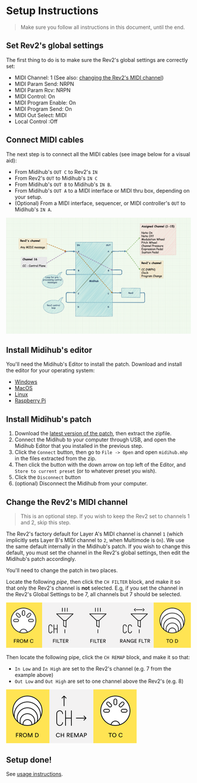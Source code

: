 # Setup Instructions
> Make sure you follow all instructions in this document, until the end.

## Set Rev2's global settings
The first thing to do is to make sure the Rev2's global settings are correctly set:

- MIDI Channel: 1 (See also: [changing the Rev2's MIDI channel](#changing-the-rev2s-midi-channel))
- MIDI Param Send: NRPN
- MIDI Param Rcv: NRPN
- MIDI Control: On
- MIDI Program Enable: On
- MIDI Program Send: On
- MIDI Out Select: MIDI
- Local Control :Off

## Connect MIDI cables
The next step is to connect all the MIDI cables (see image below for a visual aid):

- From Midihub's `OUT C` to Rev2's `IN`
- From Rev2's `OUT` to Midihub's `IN C`
- From Midihub's `OUT B` to Midihub's `IN B`.
- From Midihub's `OUT A` to a MIDI interface or MIDI thru box, depending on your setup.
- (Optional) From a MIDI interface, sequencer, or MIDI controller's `OUT` to Midihub's `IN A`.

![](diagram.png)

## Install Midihub's editor
You'll need the Midihub's Editor to install the patch. Download and install the editor for your operating system:

- [Windows](https://blokas.io/midihub/downloads/latest/windows/)
- [MacOS](https://blokas.io/midihub/downloads/latest/mac/)
- [Linux](https://blokas.io/midihub/downloads/latest/linux/)
- [Raspberry Pi](https://blokas.io/midihub/downloads/latest/linux_arm/)

## Install Midihub's patch

1. Download the [latest version of the patch](https://github.com/psrpinto/rev2-master-keyboard/releases), then extract the zipfile.
2. Connect the Midihub to your computer through USB, and open the Midihub Editor that you installed in the previous step.
3. Click the `Connect` button, then go to `File -> Open` and open `midihub.mhp` in the files extracted from the zip.
4. Then click the button with the down arrow on top left of the Editor, and `Store to current preset` (or to whatever preset you wish).
5. Click the `Disconnect` button
6. (optional) Disconnect the Midihub from your computer.

## Change the Rev2's MIDI channel
> This is an optional step. If you wish to keep the Rev2 set to channels 1 and 2, skip this step.

The Rev2's factory default for Layer A's MIDI channel is channel `1` (which implicitly sets Layer B's MIDI channel to `2`, when Multimode is `On`). We use the same default internally in the Midihub's patch. If you wish to change this default, you must set the channel in the Rev2's global settings, then edit the Midihub's patch accordingly.

You'll need to change the patch in two places.

Locate the following _pipe_, then click the `CH FILTER` block, and make it so that only the Rev2's channel is **not** selected. E.g, if you set the channel in the Rev2's Global Settings to be 7, all channels but 7 should be selected.

![](patch-point-1.png)

Then locate the following pipe, click the `CH REMAP` block, and make it so that:

- `In Low` and `In High` are set to the Rev2's channel (e.g. 7 from the example above)
- `Out Low` and `Out High` are set to one channel above the Rev2's (e.g. 8)

![](patch-point-2.png)

## Setup done!
See [usage instructions](README.md#usage).